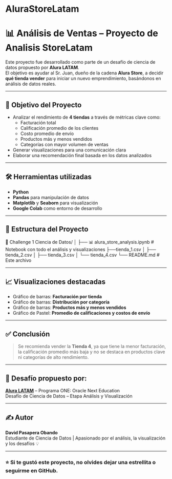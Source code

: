 # AluraStoreLatam


# 📊 Análisis de Ventas – Proyecto de Analisis StoreLatam

Este proyecto fue desarrollado como parte de un desafío de ciencia de datos propuesto por **Alura LATAM**.  
El objetivo es ayudar al Sr. Juan, dueño de la cadena **Alura Store**, a decidir **qué tienda vender** para iniciar un nuevo emprendimiento, basándonos en análisis de datos reales.

---

## 🚀 Objetivo del Proyecto

- Analizar el rendimiento de **4 tiendas** a través de métricas clave como:
  - Facturación total
  - Calificación promedio de los clientes
  - Costo promedio de envío
  - Productos más y menos vendidos
  - Categorías con mayor volumen de ventas
- Generar visualizaciones para una comunicación clara
- Elaborar una recomendación final basada en los datos analizados

---

## 🛠️ Herramientas utilizadas

- **Python**
- **Pandas** para manipulación de datos
- **Matplotlib** y **Seaborn** para visualización
- **Google Colab** como entorno de desarrollo

---

## 📂 Estructura del Proyecto
📁 Challenge 1 Ciencia de Datos/ │ ├── 📊 alura_store_analysis.ipynb # Notebook con todo el análisis y visualizaciones ├──tienda_1.csv │ ├── tienda_2.csv │ ├── tienda_3.csv │ └── tienda_4.csv └── README.md # Este archivo


---

## 📈 Visualizaciones destacadas

- Gráfico de barras: **Facturación por tienda**
- Gráfico de barras: **Distribución por categoría**
- Gráfico de barras: **Productos más y menos vendidos**
- Gráfico de Pastel: **Promedio de calificaciones y costos de envío**

---

## ✅ Conclusión

> Se recomienda vender la **Tienda 4**, ya que tiene la menor facturación, la calificación promedio más baja y no se destaca en productos clave ni categorías de alto rendimiento.

---

## 📌 Desafío propuesto por:

**[Alura LATAM](https://www.aluracursos.com/)** – Programa ONE: Oracle Next Education  
Desafío de Ciencia de Datos – Etapa Análisis y Visualización

---

## ✍️ Autor

**David Pasapera Obando**  
Estudiante de Ciencia de Datos | Apasionado por el análisis, la visualización y los desafíos 💡

---

### ⭐ Si te gustó este proyecto, no olvides dejar una estrellita o seguirme en GitHub.

